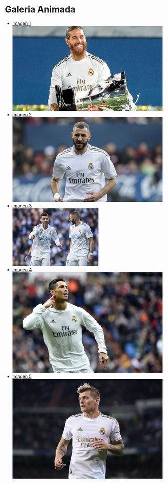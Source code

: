 <!DOCTYPE html>
<html lang="en">
<head>
	<meta charset="UTF-8">
	<meta name="viewport" content="width=device-width, initial-scale=1.0">
	<link rel="stylesheet"  href="animadaGal.css">
	<link rel="preconnect" href="https://fonts.gstatic.com"> 
	<link href="https://fonts.googleapis.com/css2?family=Lexend+Mega&display=swap" rel="stylesheet">
	<title>Galeriaa Animada</title>
</head>
<body>
	<h1>Galeria Animada</h1>
	<div class="contenedor-galeria">
		<ul>
			<li>
				<div class="titulo-imagen">
					<a href="#">Imagen 1</a>
				</div>
				<img src="foto1.jpg">
			</li>
			<li>
				<div class="titulo-imagen">
					<a href="#">Imagen 2</a>
				</div>
				<img src="foto2.jpg">
			</li>
			<li>
				<div class="titulo-imagen">
					<a href="#">Imagen 3</a>
				</div>
				<img src="foto3.jpg">
			</li>
			<li>
				<div class="titulo-imagen">
					<a href="#">Imagen 4</a>
				</div>
				<img src="foto4.jpg">
			</li>
			<li>
				<div class="titulo-imagen">
					<a href="#">Imagen 5</a>
				</div>
				<img src="foto5.jpg">
			</li>
		</ul>
	</div>
</body>
</html>
